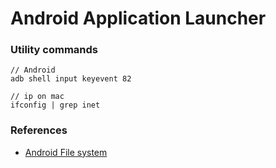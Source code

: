 Android Application Launcher
============================




### Utility commands

```
// Android
adb shell input keyevent 82

// ip on mac
ifconfig | grep inet
```

### References

 - [Android File system][1]






[1]: https://github.com/wkh237/react-native-fetch-blob